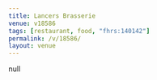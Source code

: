 ```yaml
---
title: Lancers Brasserie
venue: v18586
tags: [restaurant, food, "fhrs:140142"]
permalink: /v/18586/
layout: venue
---
```

null
